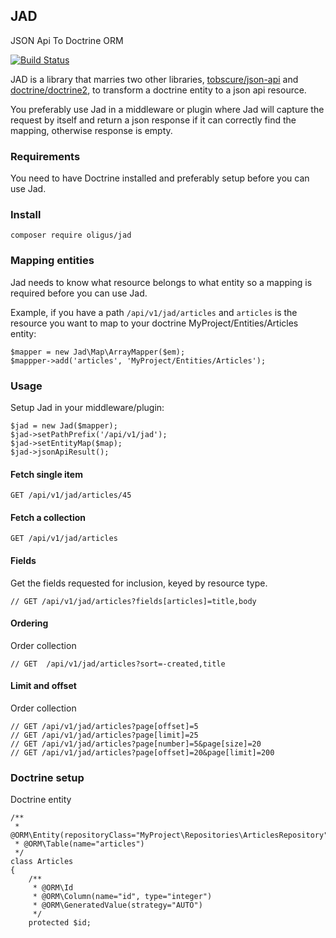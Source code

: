 JAD
---
JSON Api To Doctrine ORM

[![Build Status](https://travis-ci.org/oligus/jad.svg?branch=master)](https://travis-ci.org/oligus/jad)

JAD is a library that marries two other libraries, [tobscure/json-api](https://github.com/tobscure/json-api) and
[doctrine/doctrine2](https://github.com/doctrine/doctrine2), to transform a doctrine entity to a json api resource.

You preferably use Jad in a middleware or plugin where Jad will capture the request by itself and return a json response
if it can correctly find the mapping, otherwise response is empty.

### Requirements

You need to have Doctrine installed and preferably setup before you can use Jad.

### Install

`composer require oligus/jad`

### Mapping entities

Jad needs to know what resource belongs to what entity so a mapping is required before you can use Jad.

Example, if you have a path `/api/v1/jad/articles` and `articles` is the resource you want to map to your doctrine
MyProject/Entities/Articles entity:

```
$mapper = new Jad\Map\ArrayMapper($em);
$mappper->add('articles', 'MyProject/Entities/Articles');
```

### Usage

Setup Jad in your middleware/plugin:

```
$jad = new Jad($mapper);
$jad->setPathPrefix('/api/v1/jad');
$jad->setEntityMap($map);
$jad->jsonApiResult();
```

#### Fetch single item

```
GET /api/v1/jad/articles/45
```

#### Fetch a collection

```
GET /api/v1/jad/articles
```

#### Fields
Get the fields requested for inclusion, keyed by resource type.
```
// GET /api/v1/jad/articles?fields[articles]=title,body
```

#### Ordering
Order collection
```
// GET  /api/v1/jad/articles?sort=-created,title
```

#### Limit and offset
Order collection
```
// GET /api/v1/jad/articles?page[offset]=5
// GET /api/v1/jad/articles?page[limit]=25
// GET /api/v1/jad/articles?page[number]=5&page[size]=20
// GET /api/v1/jad/articles?page[offset]=20&page[limit]=200
```

### Doctrine setup

Doctrine entity
```
/**
 * @ORM\Entity(repositoryClass="MyProject\Repositories\ArticlesRepository")
 * @ORM\Table(name="articles")
 */
class Articles
{
    /**
     * @ORM\Id
     * @ORM\Column(name="id", type="integer")
     * @ORM\GeneratedValue(strategy="AUTO")
     */
    protected $id;

```